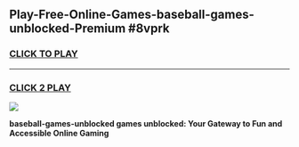 
## Play-Free-Online-Games-baseball-games-unblocked-Premium #8vprk
<h3>
<a href="https://premium.freeplayer.one?title=baseball-games-unblocked&ref=8M">CLICK TO PLAY</a></h3>
<hr>

<h3>
<a href="https://premium.freeplayer.one?title=baseball-games-unblocked&ref=8M">CLICK 2 PLAY</a>
  
</h3>

<a href="https://premium.freeplayer.one?title=baseball-games-unblocked&ref=8M"><img src="https://clearcache.store/games.png"></a>


**baseball-games-unblocked games unblocked: Your Gateway to Fun and Accessible Online Gaming**
